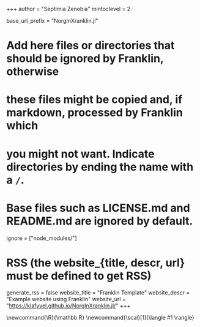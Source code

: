 <!--
Add here global page variables to use throughout your website.
-->
+++
author = "Septimia Zenobia"
mintoclevel = 2

base_url_prefix = "NorgInXranklin.jl"

# Add here files or directories that should be ignored by Franklin, otherwise
# these files might be copied and, if markdown, processed by Franklin which
# you might not want. Indicate directories by ending the name with a `/`.
# Base files such as LICENSE.md and README.md are ignored by default.
ignore = ["node_modules/"]

# RSS (the website_{title, descr, url} must be defined to get RSS)
generate_rss = false
website_title = "Franklin Template"
website_descr = "Example website using Franklin"
website_url   = "https://klafyvel.github.io/NorgInXranklin.jl/"
+++

<!--
Add here global latex commands to use throughout your pages.
-->
\newcommand{\R}{\mathbb R}
\newcommand{\scal}[1]{\langle #1 \rangle}
